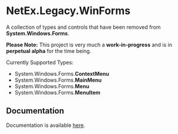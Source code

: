 # NetEx.Legacy.WinForms

A collection of types and controls that have been removed from **System.Windows.Forms**.

**Please Note:** This project is very much a **work-in-progress** and is in **perpetual alpha** for the time being.

Currently Supported Types:
- System.Windows.Forms.**ContextMenu**
- System.Windows.Forms.**MainMenu**
- System.Windows.Forms.**Menu**
- System.Windows.Forms.**MenuItem**

## Documentation

Documentation is available [here](https://peckmore.github.io/NetEx.Legacy).